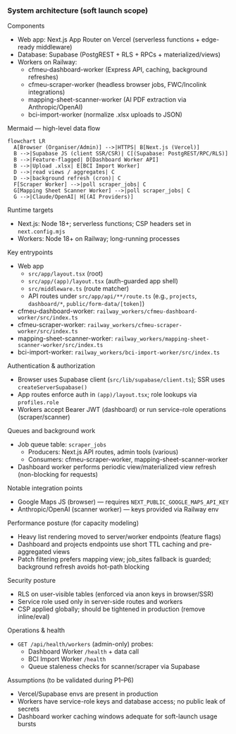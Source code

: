 ### System architecture (soft launch scope)

Components
- Web app: Next.js App Router on Vercel (serverless functions + edge-ready middleware)
- Database: Supabase (PostgREST + RLS + RPCs + materialized/views)
- Workers on Railway:
  - cfmeu-dashboard-worker (Express API, caching, background refreshes)
  - cfmeu-scraper-worker (headless browser jobs, FWC/Incolink integrations)
  - mapping-sheet-scanner-worker (AI PDF extraction via Anthropic/OpenAI)
  - bci-import-worker (normalize .xlsx uploads to JSON)

Mermaid — high-level data flow
```mermaid
flowchart LR
  A[Browser (Organiser/Admin)] -->|HTTPS| B[Next.js (Vercel)]
  B -->|Supabase JS (client SSR/CSR)| C[(Supabase: PostgREST/RPC/RLS)]
  B -->|Feature-flagged| D[Dashboard Worker API]
  B -->|Upload .xlsx| E[BCI Import Worker]
  D -->|read views / aggregates| C
  D -->|background refresh (cron)| C
  F[Scraper Worker] -->|poll scraper_jobs| C
  G[Mapping Sheet Scanner Worker] -->|poll scraper_jobs| C
  G -->|Claude/OpenAI| H[(AI Providers)]
```

Runtime targets
- Next.js: Node 18+; serverless functions; CSP headers set in `next.config.mjs`
- Workers: Node 18+ on Railway; long-running processes

Key entrypoints
- Web app
  - `src/app/layout.tsx` (root)
  - `src/app/(app)/layout.tsx` (auth-guarded app shell)
  - `src/middleware.ts` (route matcher)
  - API routes under `src/app/api/**/route.ts` (e.g., `projects`, `dashboard/*`, `public/form-data/[token]`)
- cfmeu-dashboard-worker: `railway_workers/cfmeu-dashboard-worker/src/index.ts`
- cfmeu-scraper-worker: `railway_workers/cfmeu-scraper-worker/src/index.ts`
- mapping-sheet-scanner-worker: `railway_workers/mapping-sheet-scanner-worker/src/index.ts`
- bci-import-worker: `railway_workers/bci-import-worker/src/index.ts`

Authentication & authorization
- Browser uses Supabase client (`src/lib/supabase/client.ts`); SSR uses `createServerSupabase()`
- App routes enforce auth in `(app)/layout.tsx`; role lookups via `profiles.role`
- Workers accept Bearer JWT (dashboard) or run service-role operations (scraper/scanner)

Queues and background work
- Job queue table: `scraper_jobs`
  - Producers: Next.js API routes, admin tools (various)
  - Consumers: cfmeu-scraper-worker, mapping-sheet-scanner-worker
- Dashboard worker performs periodic view/materialized view refresh (non-blocking for requests)

Notable integration points
- Google Maps JS (browser) — requires `NEXT_PUBLIC_GOOGLE_MAPS_API_KEY`
- Anthropic/OpenAI (scanner worker) — keys provided via Railway env

Performance posture (for capacity modeling)
- Heavy list rendering moved to server/worker endpoints (feature flags)
- Dashboard and projects endpoints use short TTL caching and pre-aggregated views
- Patch filtering prefers mapping view; job_sites fallback is guarded; background refresh avoids hot-path blocking

Security posture
- RLS on user-visible tables (enforced via anon keys in browser/SSR)
- Service role used only in server-side routes and workers
- CSP applied globally; should be tightened in production (remove inline/eval)

Operations & health
- `GET /api/health/workers` (admin-only) probes:
  - Dashboard Worker `/health` + data call
  - BCI Import Worker `/health`
  - Queue staleness checks for scanner/scraper via Supabase

Assumptions (to be validated during P1–P6)
- Vercel/Supabase envs are present in production
- Workers have service-role keys and database access; no public leak of secrets
- Dashboard worker caching windows adequate for soft-launch usage bursts


